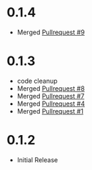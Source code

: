 # 0.1.4
 * Merged [Pullrequest #9](https://github.com/soundcloud/large-hadron-migrator/pull/9)

# 0.1.3
 * code cleanup
 * Merged [Pullrequest #8](https://github.com/soundcloud/large-hadron-migrator/pull/8)
 * Merged [Pullrequest #7](https://github.com/soundcloud/large-hadron-migrator/pull/7)
 * Merged [Pullrequest #4](https://github.com/soundcloud/large-hadron-migrator/pull/4)
 * Merged [Pullrequest #1](https://github.com/soundcloud/large-hadron-migrator/pull/1)

# 0.1.2
 * Initial Release